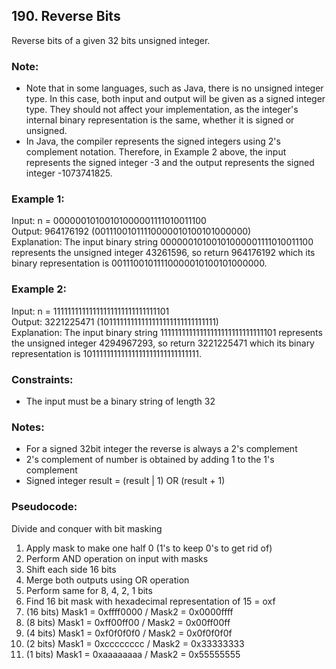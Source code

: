 ## 190. Reverse Bits

Reverse bits of a given 32 bits unsigned integer.

### Note:

- Note that in some languages, such as Java, there is no unsigned integer type. In this case, both input and output will be given as a signed integer type. They should not affect your implementation, as the integer's internal binary representation is the same, whether it is signed or unsigned.
- In Java, the compiler represents the signed integers using 2's complement notation. Therefore, in Example 2 above, the input represents the signed integer -3 and the output represents the signed integer -1073741825.

### Example 1:

Input: n = 00000010100101000001111010011100\
Output:    964176192 (00111001011110000010100101000000)\
Explanation: The input binary string 00000010100101000001111010011100 represents the unsigned integer 43261596, so return 964176192 which its binary representation is 00111001011110000010100101000000.

### Example 2:

Input: n = 11111111111111111111111111111101\
Output:   3221225471 (10111111111111111111111111111111)\
Explanation: The input binary string 11111111111111111111111111111101 represents the unsigned integer 4294967293, so return 3221225471 which its binary representation is 10111111111111111111111111111111.


### Constraints:

- The input must be a binary string of length 32

### Notes:

- For a signed 32bit integer the reverse is always a 2's complement
- 2's complement of number is obtained by adding 1 to the 1's complement
- Signed integer result = (result | 1) OR  (result + 1)

### Pseudocode:

Divide and conquer with bit masking
1. Apply mask to make one half 0 (1's to keep 0's to get rid of)
2. Perform AND operation on input with masks
3. Shift each side 16 bits 
4. Merge both outputs using OR operation
5. Perform same for 8, 4, 2, 1 bits
6. Find 16 bit mask with hexadecimal representation of 15 = oxf 
7. (16 bits) Mask1 = 0xffff0000 / Mask2 = 0x0000ffff
8. (8 bits) Mask1 = 0xff00ff00 / Mask2 = 0x00ff00ff
9. (4 bits) Mask1 = 0xf0f0f0f0 / Mask2 = 0x0f0f0f0f
10. (2 bits) Mask1 = 0xcccccccc / Mask2 = 0x33333333
11. (1 bits) Mask1 = 0xaaaaaaaa / Mask2 = 0x55555555
